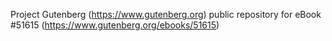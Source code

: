 Project Gutenberg (https://www.gutenberg.org) public repository for
eBook #51615 (https://www.gutenberg.org/ebooks/51615)
